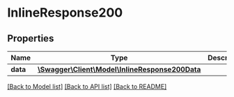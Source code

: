 # InlineResponse200

## Properties
Name | Type | Description | Notes
------------ | ------------- | ------------- | -------------
**data** | [**\Swagger\Client\Model\InlineResponse200Data**](InlineResponse200Data.md) |  | [optional] 

[[Back to Model list]](../../README.md#documentation-for-models) [[Back to API list]](../../README.md#documentation-for-api-endpoints) [[Back to README]](../../README.md)

